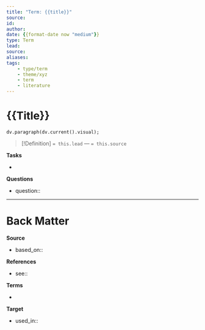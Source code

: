 ```yaml
---
title: "Term: {{title}}"
source:
id:
author:
date: {{format-date now "medium"}}
type: Term
lead:
source:
aliases:
tags: 
    - type/term
    - theme/xyz
    - term
    - literature
---
```

# {{Title}}
<!--  Clear and descriptive title -->
<!-- A supporting visual from front matter if available -->
```dataviewjs
dv.paragraph(dv.current().visual);
```
<!-- Term definition and source from front matter goes here. Also used for Dataview glossary. -->
> [!Definition] 
> `= this.lead`
> — `= this.source`

<!-- Additional term description if needed -->

**Tasks**
<!-- What remains to be done with this note? -->
-

**Questions**
<!-- What remains for you to consider? -->
- question::

---
# Back Matter
**Source**
<!-- Always keep a link to the source- -->
- based_on::

**References**
<!-- Links to pages not referenced in the content.-->
- see::

**Terms**
<!-- Links to definition pages. -->
-

**Target**
<!-- Link to project note or externaly published content. -->
- used_in::
